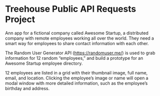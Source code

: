# Treehouse Public API Requests Project

Ann app for a fictional company called Awesome Startup, a distributed company with remote employees working all over the world. They need a smart way for employees to share contact information with each other.

The Random User Generator API (https://randomuser.me/) is used to grab information for 12 random “employees,” and  build a prototype for an Awesome Startup employee directory.

12 employees are listed in a grid with their thumbnail image, full name, email, and location. Clicking the employee’s image or name will open a modal window with more detailed information, such as the employee’s birthday and address.